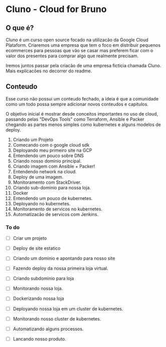 # Cluno - Cloud for Bruno

## O que é?
Cluno é um curso open source focado na utilizacão da Google Cloud Plataform. Criaremos uma empresa que tem o foco em distribuir pequenos ecommerces para pessoas que vão se casar mas preferem ficar com o valor dos presentes para comprar algo que realmente precisam.


Iremos juntos passar pela criacão de uma empresa ficticia chamada Cluno. Mais explicacões no decorrer do readme.

## Conteudo
Esse curso não possui um conteudo fechado, a ideia é que a comunidade como um todo possa sempre adicionar novos conteudos e capitulos. 

O objetivo inicial é mostrar desde conceitos importantes no uso de cloud, passando pelas "DevOps Tools" como Terraform, Ansible e Packer chegando as partes menos simples como kubernetes e alguns modelos de deploy.

1. Criando um Projeto
2. Comecando com o google cloud sdk
3. Deployando meu primeiro site na GCP  
4. Entendendo um pouco sobre DNS
5. Criando nosso dominio principal.
6. Criando imagem com Ansible + Packer!
7. Entendendo network na cloud.
8. Deploy de uma imagem.
9. Monitoramento com StackDriver.
10. Criando sub-dominio para nossa loja.
11. Docker
12. Entendendo um pouco de kubernetes.
13. Deployando no kubernetes.
14. Monitoramento de servicos no kubernetes.
15. Automatizacão de servicos com Jenkins.

### To do
- [ ] Criar um projeto
- [ ] Deploy de site estatico 
- [ ] Criando um dominio e apontando para nosso site
- [ ] Fazendo deploy da nossa primeira loja virtual.
- [ ] Criando subdominio para loja
- [ ] Monitorando nossa loja.
- [ ] Dockerizando nossa loja
- [ ] Deployando nossa loja em um cluster de kubernetes.
- [ ] Monitorando nosso cluster de kubernetes.
- [ ] Automatizando alguns processos.
- [ ]  Lancando nosso produto.

